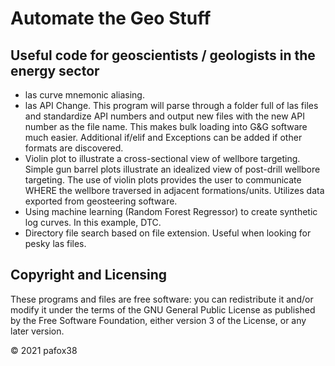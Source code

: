 # Automate the Geo Stuff
## Useful code for geoscientists / geologists in the energy sector
 * las curve mnemonic aliasing.
 * las API Change.  This program will parse through a folder full of las files and standardize API numbers and output new files with the new API number as the file name.  This makes bulk loading into G&G software much easier.  Additional if/elif and Exceptions can be added if other formats are discovered.
 * Violin plot to illustrate a cross-sectional view of wellbore targeting.  Simple gun barrel plots illustrate an idealized view of post-drill wellbore targeting.  The use of violin plots provides the user to communicate WHERE the wellbore traversed in adjacent formations/units.  Utilizes data exported from geosteering software. 
 * Using machine learning (Random Forest Regressor) to create synthetic log curves.  In this example, DTC.
 * Directory file search based on file extension.  Useful when looking for pesky las files.

## Copyright and Licensing
These programs and files are free software: you can redistribute it and/or modify it under the terms of the GNU General Public License as published by the Free Software Foundation, either version 3 of the License, or any later version.

© 2021 pafox38
